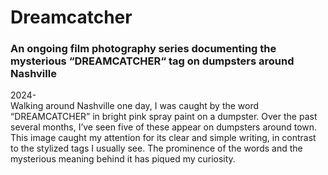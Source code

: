 # Dreamcatcher
### An ongoing film photography series documenting the mysterious “DREAMCATCHER“ tag on dumpsters around Nashville
2024-\
Walking around Nashville one day, I was caught by the word “DREAMCATCHER” in bright pink spray paint on a dumpster. Over the past several months, I’ve seen five of these appear on dumpsters around town. This image caught my attention for its clear and simple writing, in contrast to the stylized tags I usually see. The prominence of the words and the mysterious meaning behind it has piqued my curiosity.
